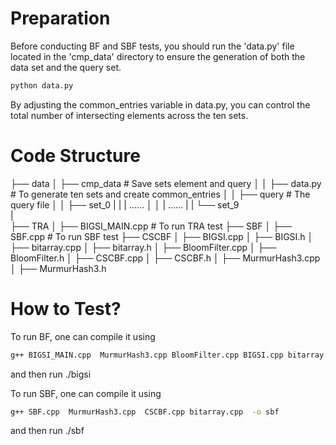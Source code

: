 # Preparation	

Before conducting BF and SBF tests, you should run the  'data.py'  file located in the  'cmp_data'  directory to ensure the generation of both the data set and the query set.

```cmd
python data.py
```

By adjusting the common_entries variable in data.py, you can control the total number of intersecting elements across the ten sets.

# Code Structure

├── data
│    ├── cmp_data            # Save sets element and query
│    │    ├── data.py        # To generate ten sets and create common_entries
│    │    ├── query          # The query file
│    │    ├── set_0 
|    |    |    ……
│    │    |    ……
|    |    └── set_9   
|         
├── TRA
│    ├── BIGSI_MAIN.cpp      # To run TRA test
├── SBF
│    ├── SBF.cpp             # To run SBF test
├── CSCBF
│    ├── BIGSI.cpp
│    ├── BIGSI.h
│    ├── bitarray.cpp
│    ├── bitarray.h
│    ├── BloomFilter.cpp
│    ├── BloomFilter.h
│    ├── CSCBF.cpp
│    ├── CSCBF.h
│    ├── MurmurHash3.cpp
│    ├── MurmurHash3.h

# How to  Test?

To run BF, one can compile it using

```cmd
g++ BIGSI_MAIN.cpp  MurmurHash3.cpp BloomFilter.cpp BIGSI.cpp bitarray.cpp  -o bigsi
```

and then run ./bigsi

To run SBF, one can compile it using

```cmd
g++ SBF.cpp  MurmurHash3.cpp  CSCBF.cpp bitarray.cpp  -o sbf
```

and then run ./sbf


